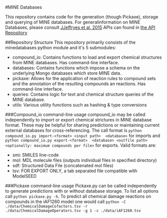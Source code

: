 #MINE Databases

This repository contains code for the generation (though Pickaxe), 
storage and querying of MINE databases. For generalinformation on MINE 
Databases, please consult [JJeffryes et al. 2015](http://jcheminf.springeropen.com/articles/10.1186/s13321-015-0087-1)
APIs can found in [the API Repository](https://github.com/JamesJeffryes/MINE-API)

##Repository Structure
This repository primarily consists of the minedatabases python module 
and it's 5 submodules:
- compound_io: Contains functions to load and export chemical structures 
from MINE databases. Has command-line interface.
- databases: Contains functions which impose a schema on the underlying 
Mongo databases which store MINE data.
- pickaxe: Allows for the application of reaction rules to compound sets 
and the annotation of the resulting compounds an reactions. Has command-line interface.
- queries: Contains logic for text and chemical structure queries of the 
MINE database.
- utils: Various utility functions such as hashing & type conversions

###Compound_io command-line usage
compound_io may be called independently to import or export chemical 
strictures in MINE database format. These may be helpful for sharing 
predictions or maintaining current external databases for cross-referencing.
The call format is `python compound_io.py import-<format> <input path> 
<database>` for imports and `python compound_io.py export-<format> 
<database> <outfile path> <optionally: maximum compounds per file>` for exports.
Valid formats are:
- smi: SMILES line-code
- mol: MDL molecule files (outputs individual files in specified directory)
- sdf: Structured Data File (concatenated mol files)
- tsv: FOR EXPORT ONLY, a tab separated file compatible with ModelSEED

###Pickaxe command-line usage
Pickaxe.py can be called independently to generate predictions with or 
without database storage. To list all options call `python pickaxe.py -h`. 
To predict all chemical damage reactions on compounds in the iAF1260 
model one would call `python -C ./data/ChemicalDamageCofactors.tsv -r 
./data/ChemicalDamageOperators.tsv -g 1 -c ./data/iAF1260.tsv`